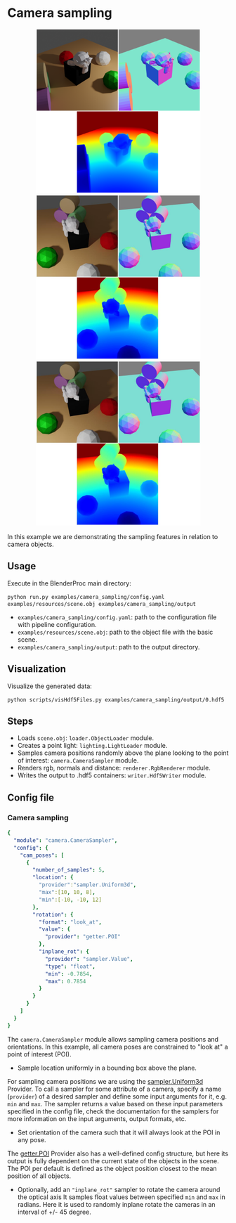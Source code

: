 # Camera sampling


<p align="center">
<img src="rendering_0.png" alt="Front readme image" width=375>
<img src="rendering_1.jpg" alt="Front readme image" width=375>
<img src="rendering_1.jpg" alt="Front readme image" width=375>
</p>

In this example we are demonstrating the sampling features in relation to camera objects.

## Usage

Execute in the BlenderProc main directory:

```
python run.py examples/camera_sampling/config.yaml examples/resources/scene.obj examples/camera_sampling/output
```

* `examples/camera_sampling/config.yaml`: path to the configuration file with pipeline configuration.
* `examples/resources/scene.obj`: path to the object file with the basic scene.
* `examples/camera_sampling/output`: path to the output directory.

## Visualization

Visualize the generated data:

```
python scripts/visHdf5Files.py examples/camera_sampling/output/0.hdf5
```

## Steps

* Loads `scene.obj`: `loader.ObjectLoader` module.
* Creates a point light: `lighting.LightLoader` module.
* Samples camera positions randomly above the plane looking to the point of interest: `camera.CameraSampler` module.
* Renders rgb, normals and distance: `renderer.RgbRenderer` module.
* Writes the output to .hdf5 containers: `writer.Hdf5Writer` module.

## Config file

### Camera sampling

```yaml
{
  "module": "camera.CameraSampler",
  "config": {
    "cam_poses": [
      {
        "number_of_samples": 5,
        "location": {
          "provider":"sampler.Uniform3d",
          "max":[10, 10, 8],
          "min":[-10, -10, 12]
        },
        "rotation": {
          "format": "look_at",
          "value": {
            "provider": "getter.POI"
          },
          "inplane_rot": {
            "provider": "sampler.Value",
            "type": "float",
            "min": -0.7854,
            "max": 0.7854
          }
        }
      }
    ]
  }
}
```

The `camera.CameraSampler` module allows sampling camera positions and orientations. 
In this example, all camera poses are constrained to "look at" a point of interest (POI).

* Sample location uniformly in a bounding box above the plane.

For sampling camera positions we are using the [sampler.Uniform3d](../../src/provider/sampler) Provider. To call a sampler for some attribute of a camera, specify a name (`provider`) of a desired sampler and define some input arguments for it, e.g. `min` and `max`.
The sampler returns a value based on these input parameters specified in the config file, check the documentation for the samplers for more information on the input arguments, output formats, etc.

* Set orientation of the camera such that it will always look at the POI in any pose. 

The [getter.POI](../../src/provider/getter) Provider also has a well-defined config structure, but here its output is fully dependent on the current state of the objects in the scene. The POI per default is defined as the object position closest to the mean position of all objects. 

* Optionally, add an `"inplane_rot"` sampler to rotate the camera around the optical axis
It samples float values between specified `min` and `max` in radians. Here it is used to randomly inplane rotate the cameras in an interval of +/- 45 degree.
